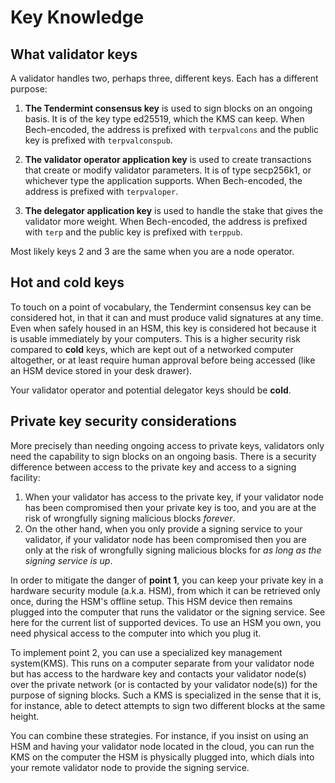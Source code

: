 # Key Knowledge 



## What validator keys
A validator handles two, perhaps three, different keys. Each has a different purpose:

1. **The Tendermint consensus key** is used to sign blocks on an ongoing basis. It is of the key type ed25519, which the KMS can keep. When Bech-encoded, the address is prefixed with `terpvalcons` and the public key is prefixed with `terpvalconspub`.

2. **The validator operator application key** is used to create transactions that create or modify validator parameters. It is of type secp256k1, or whichever type the application supports. When Bech-encoded, the address is prefixed with `terpvaloper`.

3. **The delegator application key** is used to handle the stake that gives the validator more weight. When Bech-encoded, the address is prefixed with `terp` and the public key is prefixed with `terppub`.

Most likely keys 2 and 3 are the same when you are a node operator.

## Hot and cold keys
To touch on a point of vocabulary, the Tendermint consensus key can be considered hot, in that it can and must produce valid signatures at any time. Even when safely housed in an HSM, this key is considered hot because it is usable immediately by your computers. This is a higher security risk compared to **cold** keys, which are kept out of a networked computer altogether, or at least require human approval before being accessed (like an HSM device stored in your desk drawer).

Your validator operator and potential delegator keys should be **cold**.

## Private key security considerations
More precisely than needing ongoing access to private keys, validators only need the capability to sign blocks on an ongoing basis. There is a security difference between access to the private key and access to a signing facility:

1. When your validator has access to the private key, if your validator node has been compromised then your private key is too, and you are at the risk of wrongfully signing malicious blocks *forever*.
2. On the other hand, when you only provide a signing service to your validator, if your validator node has been compromised then you are only at the risk of wrongfully signing malicious blocks for *as long as the signing service is up*.

In order to mitigate the danger of **point 1**, you can keep your private key in a hardware security module (a.k.a. HSM), from which it can be retrieved only once, during the HSM's offline setup. This HSM device then remains plugged into the computer that runs the validator or the signing service. See here for the current list of supported devices. To use an HSM you own, you need physical access to the computer into which you plug it.

To implement point 2, you can use a specialized key management system(KMS). This runs on a computer separate from your validator node but has access to the hardware key and contacts your validator node(s) over the private network (or is contacted by your validator node(s)) for the purpose of signing blocks. Such a KMS is specialized in the sense that it is, for instance, able to detect attempts to sign two different blocks at the same height.

You can combine these strategies. For instance, if you insist on using an HSM and having your validator node located in the cloud, you can run the KMS on the computer the HSM is physically plugged into, which dials into your remote validator node to provide the signing service.